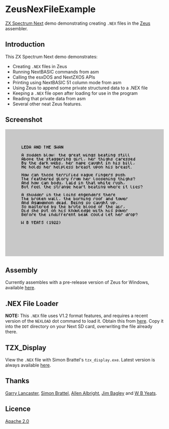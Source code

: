 # ZeusNexFileExample
[ZX Spectrum Next](https://www.specnext.com/) demo demonstrating creating `.NEX` files in the [Zeus](http://www.desdes.com/products/oldfiles/) assembler.

## Introduction
This ZX Spectrum Next demo demonstrates:
* Creating `.NEX` files in Zeus  
* Running NextBASIC commands from asm
* Calling the esxDOS and NextZXOS APIs  
* Printing using NextBASIC 51 column mode from asm  
* Using Zeus to append some private structured data to a .NEX file  
* Keeping a `.NEX` file open after loading for use in the program  
* Reading that private data from asm  
* Several other neat Zeus features.

## Screenshot
![Screenshot](https://github.com/Threetwosevensixseven/ZeusNexFileExample/raw/master/nexdemo.png)

## Assembly
Currently assembles with a pre-release version of Zeus for Windows, available [here](http://www.desdes.com/products/oldfiles/zeustest.exe).

## .NEX File Loader
**NOTE:** This `.NEX` file uses V1.2 format features, and requires a recent version of the `NEXLOAD` dot command to load it.
Obtain this from [here](https://gitlab.com/thesmog358/tbblue/raw/master/dot/NEXLOAD?inline=false). Copy it into
the `DOT` directory on your Next SD card, overwriting the file already there.

## TZX_Display
View the `.NEX` file with Simon Brattel's `tzx_display.exe`. Latest version is always available [here](http://www.desdes.com/products/oldfiles/tzx_display.exe).

## Thanks
[Garry Lancaster](http://www.worldofspectrum.org/zxplus3e/), [Simon Brattel](http://www.desdes.com/), [Allen Albright](https://github.com/z88dk/z88dk/wiki), [Jim Bagley](http://www.jimbagley.co.uk/) and [W B Yeats](https://en.wikipedia.org/wiki/W._B._Yeats).

## Licence
[Apache 2.0](https://github.com/Threetwosevensixseven/ZeusNexFileExample/blob/master/LICENSE)
